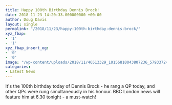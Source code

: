 ```yaml
---
title: Happy 100th Birthday Dennis Brock!
date: 2018-11-23 14:20:33.000000000 +00:00
author: Doug Davis
layout: single
permalink: "/2018/11/23/happy-100th-birthday-dennis-brock/"
xyz_fbap:
- '1'
- '1'
xyz_fbap_insert_og:
- '0'
- '0'
image: "/wp-content/uploads/2018/11/46513329_10156810043807236_5793372435139002368_n.jpg"
categories:
- Latest News
---
```

It&apos;s the 100th birthday today of Dennis Brock - he rang a QP today, and other QPs were rung simultaneously in his honour. BBC London news will feature him at 6.30 tonight - a must-watch!
